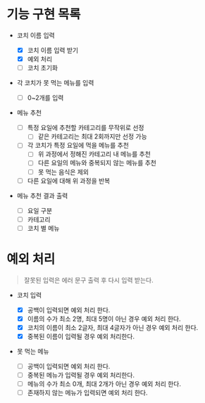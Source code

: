 # 기능 구현 목록

- 코치 이름 입력

  - [x] 코치 이름 입력 받기
  - [x] 예외 처리
  - [ ] 코치 초기화

- 각 코치가 못 먹는 메뉴를 입력

  - [ ] 0~2개를 입력

- 메뉴 추천

  - [ ] 특정 요일에 추천할 카테고리를 무작위로 선정
    - [ ] 같은 카테고리는 최대 2회까지만 선정 가능
  - [ ] 각 코치가 특정 요일에 먹을 메뉴를 추천
    - [ ] 위 과정에서 정해진 카테고리 내 메뉴를 추천
    - [ ] 다른 요일의 메뉴와 중복되지 않는 메뉴를 추천
    - [ ] 못 먹는 음식은 제외
  - [ ] 다른 요일에 대해 위 과정을 반복

- 메뉴 추천 결과 출력
  - [ ] 요일 구분
  - [ ] 카테고리
  - [ ] 코치 별 메뉴

# 예외 처리

> 잘못된 입력은 에러 문구 출력 후 다시 입력 받는다.

- 코치 입력

  - [x] 공백이 입력되면 예외 처리 한다.
  - [x] 이름의 수가 최소 2명, 최대 5명이 아닌 경우 예외 처리 한다.
  - [x] 코치의 이름이 최소 2글자, 최대 4글자가 아닌 경우 예외 처리 한다.
  - [x] 중복된 이름이 입력될 경우 예외 처리한다.

- 못 먹는 메뉴
  - [ ] 공백이 입력되면 예외 처리 한다.
  - [ ] 중복된 메뉴가 입력될 경우 예외 처리한다.
  - [ ] 메뉴의 수가 최소 0개, 최대 2개가 아닌 경우 예외 처리 한다.
  - [ ] 존재하지 않는 메뉴가 입력되면 예외 처리 한다.
